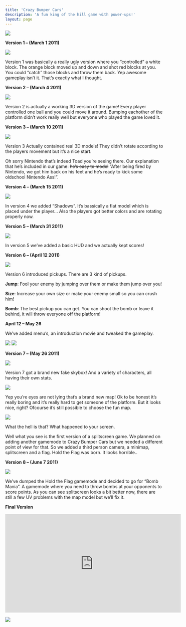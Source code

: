 ```yaml
---
title: 'Crazy Bumper Cars'
description: 'A fun king of the hill game with power-ups!'
layout: page
---
```


![](/assets/images/crazybumbercars/cbc_logo.png)

**Version 1 – (March 1 2011)**

![](/assets/images/crazybumbercars/cbc_v1.png)

Version 1 was basically a really ugly version where you “controlled” a white block. The orange block moved up and down and shot red blocks at you. You could “catch” those blocks and throw them back. Yep awesome gameplay isn’t it. That’s exactly what I thought.

**Version 2 – (March 4 2011)**

![](/assets/images/crazybumbercars/cbc_v2.png)

Version 2 is actually a working 3D version of the game! Every player controlled one ball and you could move it around. Bumping eachother of the platform didn’t work really well but everyone who played the game loved it.

**Version 3 – (March 10 2011)**

![](/assets/images/crazybumbercars/cbc_v3.png)

Version 3 Actually contained real 3D models! They didn’t rotate according to the players movement but it’s a nice start.

Oh sorry Nintendo that’s indeed Toad you’re seeing there. Our explanation that he’s included in our game: <del>he’s easy to model</del> “After being fired by Nintendo, we got him back on his feet and he’s ready to kick some oldschool Nintendo Ass!”.

**Version 4 – (March 15 2011)**

![](/assets/images/crazybumbercars/cbc_v4.png)

In version 4 we added “Shadows”. It’s bassically a flat model which is placed under the player… Also the players got better colors and are rotating properly now.

**Version 5 – (March 31 2011)**

![](/assets/images/crazybumbercars/cbc_v5.png)

In version 5 we’ve added a basic HUD and we actually kept scores!

**Version 6 – (April 12 2011)**

![](/assets/images/crazybumbercars/cbc_v6.png)

Version 6 introduced pickups. There are 3 kind of pickups.

**Jump**: Fool your enemy by jumping over them or make them jump over you!

**Size**: Increase your own size or make your enemy small so you can crush him!

**Bomb**: The best pickup you can get. You can shoot the bomb or leave it behind, it will throw everyone off the platform!

**April 12 – May 26**

We’ve added menu’s, an introduction movie and tweaked the gameplay.

![](/assets/images/crazybumbercars/cbc_v7.png)
![](/assets/images/crazybumbercars/cbc_v8.png)

**Version 7  – (May 26 2011)**

![](/assets/images/crazybumbercars/cbc_v9.png)

Version 7 got a brand new fake skybox! And a variety of characters, all having their own stats.

![](/assets/images/crazybumbercars/cbc_v10.png)

Yep you’re eyes are not lying that’s a brand new map! Ok to be honest it’s really boring and it’s really hard to get someone of the platform. But it looks nice, right? Ofcourse it’s still possible to choose the fun map.

![](/assets/images/crazybumbercars/cbc_v11.png)

What the hell is that? What happened to your screen.

Well what you see is the first version of a splitscreen game. We planned on adding another gamemode to Crazy Bumper Cars but we needed a different point of view for that. So we added a third person camera, a minimap, splitscreen and a flag. Hold the Flag was born. It looks horrible..

**Version 8  – (June 7 2011)**

![](/assets/images/crazybumbercars/cbc_v12.png)

We’ve dumped the Hold the Flag gamemode and decided to go for “Bomb Mania”. A gamemode where you need to throw bombs at your opponents to score points. As you can see splitscreen looks a bit better now, there are still a few UV problems with the map model but we’ll fix it.

**Final Version**

<iframe width="560" height="315" src="https://www.youtube.com/embed/HhwTrs3v4dY" frameborder="0" allow="autoplay; encrypted-media" allowfullscreen></iframe>

![](/assets/images/crazybumbercars/cbc_stand.jpg)